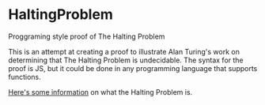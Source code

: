 # HaltingProblem
Proggraming style proof of The Halting Problem

This is an attempt at creating a proof to illustrate Alan Turing's work on determining that The Halting Problem is undecidable. The syntax for the proof is JS, but it could be done in any programming language that supports functions.

[Here's some information](https://en.wikipedia.org/wiki/Halting_problem) on what the Halting Problem is.
